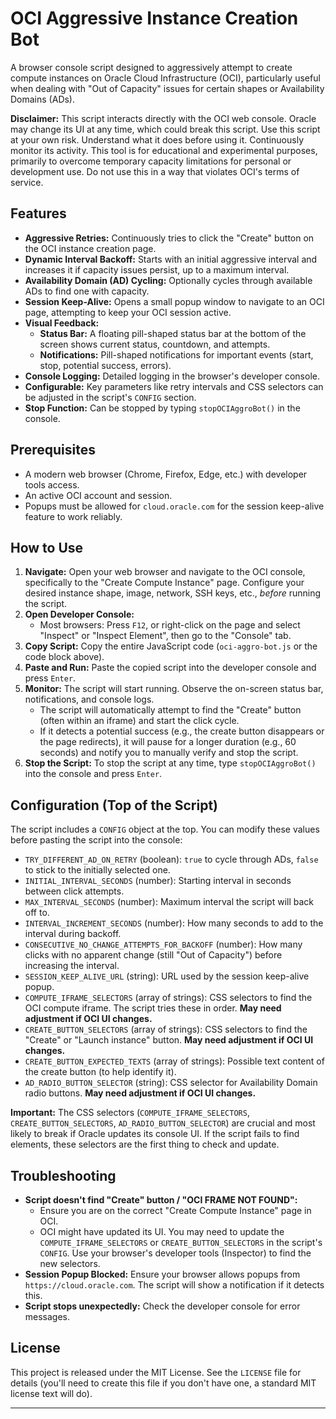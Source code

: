 # OCI Aggressive Instance Creation Bot

A browser console script designed to aggressively attempt to create compute instances on Oracle Cloud Infrastructure (OCI), particularly useful when dealing with "Out of Capacity" issues for certain shapes or Availability Domains (ADs).

**Disclaimer:** This script interacts directly with the OCI web console. Oracle may change its UI at any time, which could break this script. Use this script at your own risk. Understand what it does before using it. Continuously monitor its activity. This tool is for educational and experimental purposes, primarily to overcome temporary capacity limitations for personal or development use. Do not use this in a way that violates OCI's terms of service.

## Features

*   **Aggressive Retries:** Continuously tries to click the "Create" button on the OCI instance creation page.
*   **Dynamic Interval Backoff:** Starts with an initial aggressive interval and increases it if capacity issues persist, up to a maximum interval.
*   **Availability Domain (AD) Cycling:** Optionally cycles through available ADs to find one with capacity.
*   **Session Keep-Alive:** Opens a small popup window to navigate to an OCI page, attempting to keep your OCI session active.
*   **Visual Feedback:**
    *   **Status Bar:** A floating pill-shaped status bar at the bottom of the screen shows current status, countdown, and attempts.
    *   **Notifications:** Pill-shaped notifications for important events (start, stop, potential success, errors).
*   **Console Logging:** Detailed logging in the browser's developer console.
*   **Configurable:** Key parameters like retry intervals and CSS selectors can be adjusted in the script's `CONFIG` section.
*   **Stop Function:** Can be stopped by typing `stopOCIAggroBot()` in the console.

## Prerequisites

*   A modern web browser (Chrome, Firefox, Edge, etc.) with developer tools access.
*   An active OCI account and session.
*   Popups must be allowed for `cloud.oracle.com` for the session keep-alive feature to work reliably.

## How to Use

1.  **Navigate:** Open your web browser and navigate to the OCI console, specifically to the "Create Compute Instance" page. Configure your desired instance shape, image, network, SSH keys, etc., *before* running the script.
2.  **Open Developer Console:**
    *   Most browsers: Press `F12`, or right-click on the page and select "Inspect" or "Inspect Element", then go to the "Console" tab.
3.  **Copy Script:** Copy the entire JavaScript code (`oci-aggro-bot.js` or the code block above).
4.  **Paste and Run:** Paste the copied script into the developer console and press `Enter`.
5.  **Monitor:** The script will start running. Observe the on-screen status bar, notifications, and console logs.
    *   The script will automatically attempt to find the "Create" button (often within an iframe) and start the click cycle.
    *   If it detects a potential success (e.g., the create button disappears or the page redirects), it will pause for a longer duration (e.g., 60 seconds) and notify you to manually verify and stop the script.
6.  **Stop the Script:** To stop the script at any time, type `stopOCIAggroBot()` into the console and press `Enter`.

## Configuration (Top of the Script)

The script includes a `CONFIG` object at the top. You can modify these values before pasting the script into the console:

*   `TRY_DIFFERENT_AD_ON_RETRY` (boolean): `true` to cycle through ADs, `false` to stick to the initially selected one.
*   `INITIAL_INTERVAL_SECONDS` (number): Starting interval in seconds between click attempts.
*   `MAX_INTERVAL_SECONDS` (number): Maximum interval the script will back off to.
*   `INTERVAL_INCREMENT_SECONDS` (number): How many seconds to add to the interval during backoff.
*   `CONSECUTIVE_NO_CHANGE_ATTEMPTS_FOR_BACKOFF` (number): How many clicks with no apparent change (still "Out of Capacity") before increasing the interval.
*   `SESSION_KEEP_ALIVE_URL` (string): URL used by the session keep-alive popup.
*   `COMPUTE_IFRAME_SELECTORS` (array of strings): CSS selectors to find the OCI compute iframe. The script tries these in order. **May need adjustment if OCI UI changes.**
*   `CREATE_BUTTON_SELECTORS` (array of strings): CSS selectors to find the "Create" or "Launch instance" button. **May need adjustment if OCI UI changes.**
*   `CREATE_BUTTON_EXPECTED_TEXTS` (array of strings): Possible text content of the create button (to help identify it).
*   `AD_RADIO_BUTTON_SELECTOR` (string): CSS selector for Availability Domain radio buttons. **May need adjustment if OCI UI changes.**

**Important:** The CSS selectors (`COMPUTE_IFRAME_SELECTORS`, `CREATE_BUTTON_SELECTORS`, `AD_RADIO_BUTTON_SELECTOR`) are crucial and most likely to break if Oracle updates its console UI. If the script fails to find elements, these selectors are the first thing to check and update.

## Troubleshooting

*   **Script doesn't find "Create" button / "OCI FRAME NOT FOUND":**
    *   Ensure you are on the correct "Create Compute Instance" page in OCI.
    *   OCI might have updated its UI. You may need to update the `COMPUTE_IFRAME_SELECTORS` or `CREATE_BUTTON_SELECTORS` in the script's `CONFIG`. Use your browser's developer tools (Inspector) to find the new selectors.
*   **Session Popup Blocked:** Ensure your browser allows popups from `https://cloud.oracle.com`. The script will show a notification if it detects this.
*   **Script stops unexpectedly:** Check the developer console for error messages.

## License

This project is released under the MIT License. See the `LICENSE` file for details (you'll need to create this file if you don't have one, a standard MIT license text will do).

---
